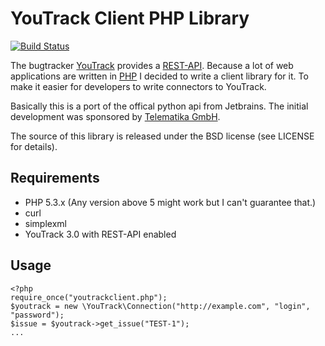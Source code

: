# YouTrack Client PHP Library

[![Build Status](https://travis-ci.org/jan0sch/YouTrack-Client-PHP-Library.png?branch=master)](https://travis-ci.org/jan0sch/YouTrack-Client-PHP-Library)

The bugtracker [YouTrack](http://www.jetbrains.com/youtrack/) provides a [REST-API](http://confluence.jetbrains.net/display/YTD3/YouTrack+REST+API+Reference). Because a lot of web applications are written in [PHP](http://php.net) I decided to write a client library for it. To make it easier for developers to write connectors to YouTrack.

Basically this is a port of the offical python api from Jetbrains.
The initial development was sponsored by [Telematika GmbH](http://www.telematika.de).

The source of this library is released under the BSD license (see LICENSE for details).

## Requirements

* PHP 5.3.x (Any version above 5 might work but I can't guarantee that.)
* curl
* simplexml
* YouTrack 3.0 with REST-API enabled

## Usage

    <?php
    require_once("youtrackclient.php");
    $youtrack = new \YouTrack\Connection("http://example.com", "login", "password");
    $issue = $youtrack->get_issue("TEST-1");
    ...

